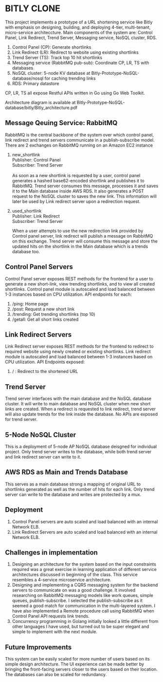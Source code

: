 
# BITLY CLONE

This project implements a prototype of a URL shortening service like Bitly with emphasis on designing, building, and deploying 4-tier, multi-tenant, micro-service architeccture. Main components of the system are: Control Panel, Link Redirect, Trend Server, Messaging service, NoSQL cluster, RDS.

1. Control Panel (CP): Generate shortlinks
2. Link Redirect (LR): Redirect to website using existing shortlinks
3. Trend Server (TS): Track top 10 hit shortlinks
4. Messaging service (RabbitMQ pub-sub): Coordinate CP, LR, TS with databases
5. NoSQL cluster: 5-node KV database at Bitly-Prototype-NoSQL-database/nosql for caching trending links
6. RDS: Primary datastore

CP, LR, TS all expose Restful APIs written in Go using Go Web Toolkit.

Architecture diagram is available at Bitly-Prototype-NoSQL-database/bitly/Bitly_architecture.pdf

## Message Qeuing Service: RabbitMQ
RabbitMQ is the central backbone of the system over which control panel, link redirect and trend servers communicate in a publish-subscribe model.
There are 2 exchanges on RabbitMQ running on an Amazon EC2 instance
1. new_shortlink </br>
   Publisher: Control Panel</br>
   Subscriber: Trend Server</br>
   </br>
   As soon as a new shortlink is requested by a user, control panel generates a hashed base62-encoded shortlink and publishes it to RabbitMQ. 
   Trend server consumes this message, processes it and saves it to the Main database inside AWS RDS. It also generates a POST request to the NoSQL cluster to saves the new link. This information will later be used by Link redirect server upon a redirection request.
   
2. used_shortlink</br>
   Publisher: Link Redirect</br>
   Subscriber: Trend Server</br>
   
   When a user attempts to use the new redirection link provided by Control panel server, link redirect will publish a message on RabbitMQ on this exchange. Trend server will consume this message and store the updated hits on the shortlink in the Main database which is a trends database too.
   
## Control Panel Servers
Control Panel server exposes REST methods for the frontend for a user to generate a new short-link, view trending shortlinks, and to view all created shortlinks. Control panel module is autoscaled and load balanced between 1-3 instances based on CPU utilization.
API endpoints for each:
1. /ping: Home page
2. /post: Request a new short link
3. /trending: Get trending shortlinks (top 10)
4. /getall: Get all short links created


## Link Redirect Servers
Link Redirect server exposes REST methods for the frontend to redirect to required website using newly created or existing shortlinks. Link redirect module is autoscaled and load balanced between 1-3 instances based on CPU utilization.
API Endpoints exposed:
1. / : Redirect to the shortened URL


## Trend Server
Trend server interfaces with the main database and the NoSQL database cluster. It will write to main database and NoSQL cluster when new short links are created. When a redirect is requested to link redirect, trend server will also update trends for the link inside the database.
No APIs are exposed for trend server.



## 5-Node NoSQL Cluster
This is a deployment of 5-node AP NoSQL database deisgned for individual project. Only trend server writes to the database, while both trend server and link redirect server can write to it.


## AWS RDS as Main and Trends Database
This serves as a main database strong a mapping of original URL to shortlinks generated as well as the number of hits for each link. Only trend server can write to the database and writes are protected by a mux.


## Deployment
1. Control Panel servers are auto scaled and load balanced with an internal Network ELB. 
2. Link Redirect Servers are auto scaled and load balanced with an internal Network ELB.

## Challenges in implementation
1. Designing an architecture for the system based on the input constraints required was a great exercise in learning application of different service architectures discussed in beginning of the class. This service resembles a 4-service microservice architecture. 
2. Designing and implementing a CQRS messaging system for the backend servers to communicate on was a good challenge. It involved researching on RabbitMQ messaging models like work queues, simple queues, publish-subscribe. I selected the publish-subscribe as it seemed a good match for communication in the multi-layered system. I have also implemented a Remote procedure call using RabbitMQ when Control Panel API requests link trends.
3. Concurrency programming in Golang initially looked a little different from other languages I have used, but turned out to be super elegant and simple to implement with the next module.

## Future Improvements
This system can be easily scaled for more number of users based on its simple design architecture. The UI experience can be made better by bringing the front-facing servers closer to the users based on their location. The databases can also be scaled for redundancy.

